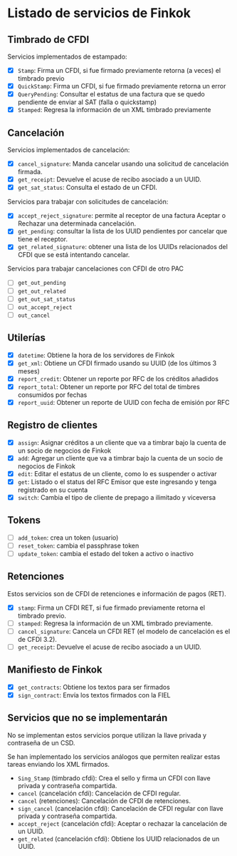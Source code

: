 # Listado de servicios de Finkok

## Timbrado de CFDI

Servicios implementados de estampado:

- [X] `Stamp`: Firma un CFDI, si fue firmado previamente retorna (a veces) el timbrado previo
- [X] `QuickStamp`: Firma un CFDI, si fue firmado previamente retorna un error
- [X] `QueryPending`: Consultar el estatus de una factura que se quedo pendiente de enviar al SAT (falla o quickstamp)
- [X] `Stamped`: Regresa la información de un XML timbrado previamente

## Cancelación

Servicios implementados de cancelación:

- [X] `cancel_signature`: Manda cancelar usando una solicitud de cancelación firmada.
- [X] `get_receipt`: Devuelve el acuse de recibo asociado a un UUID.
- [X] `get_sat_status`: Consulta el estado de un CFDI.

Servicios para trabajar con solicitudes de cancelación:

- [X] `accept_reject_signature`: permite al receptor de una factura Aceptar o Rechazar una determinada cancelación.
- [X] `get_pending`: consultar la lista de los UUID pendientes por cancelar que tiene el receptor.
- [X] `get_related_signature`: obtener una lista de los UUIDs relacionados del CFDI que se está intentando cancelar.

Servicios para trabajar cancelaciones con CFDI de otro PAC

- [ ] `get_out_pending`
- [ ] `get_out_related`
- [ ] `get_out_sat_status`
- [ ] `out_accept_reject`
- [ ] `out_cancel`

## Utilerías

- [X] `datetime`: Obtiene la hora de los servidores de Finkok
- [X] `get_xml`: Obtiene un CFDI firmado usando su UUID (de los últimos 3 meses)
- [X] `report_credit`: Obtener un reporte por RFC de los créditos añadidos
- [X] `report_total`: Obtener un reporte por RFC del total de timbres consumidos por fechas
- [X] `report_uuid`: Obtener un reporte de UUID con fecha de emisión por RFC

## Registro de clientes

- [X] `assign`: Asignar créditos a un cliente que va a timbrar bajo la cuenta de un socio de negocios de Finkok
- [X] `add`: Agregar un cliente que va a timbrar bajo la cuenta de un socio de negocios de Finkok
- [X] `edit`: Editar el estatus de un cliente, como lo es suspender o activar
- [X] `get`: Listado o el status del RFC Emisor que este ingresando y tenga registrado en su cuenta
- [X] `switch`: Cambia el tipo de cliente de prepago a ilimitado y viceversa

## Tokens

- [ ] `add_token`: crea un token (usuario)
- [ ] `reset_token`: cambia el passphrase token
- [ ] `update_token`: cambia el estado del token a activo o inactivo

## Retenciones

Estos servicios son de CFDI de retenciones e información de pagos (RET).

- [X] `stamp`: Firma un CFDI RET, si fue firmado previamente retorna el timbrado previo.
- [ ] `stamped`:  Regresa la información de un XML timbrado previamente.
- [ ] `cancel_signature`: Cancela un CFDI RET (el modelo de cancelación es el de CFDI 3.2).
- [ ] `get_receipt`: Devuelve el acuse de recibo asociado a un UUID.

## Manifiesto de Finkok

- [X] `get_contracts`: Obtiene los textos para ser firmados
- [X] `sign_contract`: Envía los textos firmados con la FIEL

## Servicios que no se implementarán

No se implementan estos servicios porque utilizan la llave privada y contraseña de un CSD.

Se han implementado los servicios análogos que permiten realizar estas tareas enviando los XML firmados.

- `Sing_Stamp` (timbrado cfdi): Crea el sello y firma un CFDI con llave privada y contraseña compartida.
- `cancel` (cancelación cfdi): Cancelación de CFDI regular.
- `cancel` (retenciones): Cancelación de CFDI de retenciones.
- `sign_cancel` (cancelación cfdi): Cancelación de CFDI regular con llave privada y contraseña compartida.
- `accept_reject` (cancelación cfdi): Aceptar o rechazar la cancelación de un UUID.
- `get_related` (cancelación cfdi): Obtiene los UUID relacionados de un UUID.
